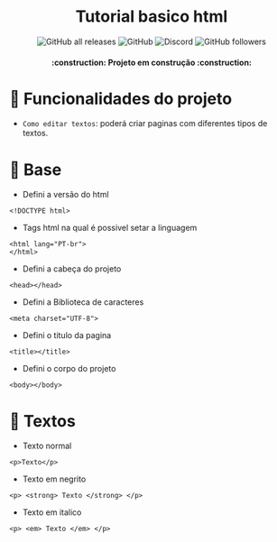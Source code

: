 
<h1 align="center"> Tutorial basico html </h1>

<p align="center">
<img alt="GitHub all releases" src="https://img.shields.io/github/downloads/Pani-Kaz/html-tutorial/total">
<img alt="GitHub" src="https://img.shields.io/github/license/Pani-Kaz/html-tutorial">
<img alt="Discord" src="https://img.shields.io/discord/875089938020982844">
<img alt="GitHub followers" src="https://img.shields.io/github/followers/Pani-Kaz?style=social">
</p>


<h4 align="center"> 
    :construction:  Projeto em construção  :construction:
</h4>

# :hammer: Funcionalidades do projeto

- `Como editar textos`: poderá criar paginas com diferentes tipos de textos.

# :thought_balloon: Base
- Defini a versão do html
```
<!DOCTYPE html>
```
- Tags html na qual é possivel setar a linguagem
```
<html lang="PT-br">
</html>
```
- Defini a cabeça do projeto
```
<head></head>
```
- Defini a Biblioteca de caracteres
```
<meta charset="UTF-8">
```
- Defini o titulo da pagina
```
<title></title>
```
- Defini o corpo do projeto
```
<body></body>
```

# :thought_balloon: Textos


- Texto normal
```
<p>Texto</p>
```
- Texto em negrito
```
<p> <strong> Texto </strong> </p>
```
- Texto em italico
```
<p> <em> Texto </em> </p>
```





